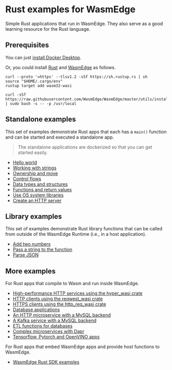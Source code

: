 # Rust examples for WasmEdge

Simple Rust applications that run in WasmEdge. They also serve as a good learning resource for the Rust language.

## Prerequisites

You can just [install Docker Desktop](https://www.docker.com/products/docker-desktop/).

Or, you could install [Rust](https://www.rust-lang.org/tools/install) and [WasmEdge](https://wasmedge.org/book/en/quick_start/install.html) as follows.

```
curl --proto '=https' --tlsv1.2 -sSf https://sh.rustup.rs | sh
source "$HOME/.cargo/env"
rustup target add wasm32-wasi

curl -sSf https://raw.githubusercontent.com/WasmEdge/WasmEdge/master/utils/install.sh | sudo bash -s -- -p /usr/local
```

## Standalone examples

This set of examples demonstrate Rust apps that each has a `main()` function and can be started and executed a standalone app.

> The standalone applications are dockerized so that you can get started easily.

* [Hello world](hello/)
* [Working with strings](string/)
* [Ownership and move](move/)
* [Control flows](control/)
* [Data types and structures](struct/)
* [Functions and return values](function/)
* [Use OS system libraries](wasi/)
* [Create an HTTP server](server/)

## Library examples

This set of examples demonstrate Rust library functions that can be called from outside of the WasmEdge Runtime (i.e., in a host application).

* [Add two numbers](add/)
* [Pass a string to the function](string/)
* [Parse JSON](json/)

## More examples

For Rust apps that compile to Wasm and run inside WasmEdge.

* [High-performance HTTP services using the hyper_wasi crate](https://github.com/WasmEdge/wasmedge_hyper_demo)
* [HTTP clients using the reqwest_wasi crate](https://github.com/WasmEdge/wasmedge_reqwest_demo)
* [HTTPS clients using the http_req_wasi crate](https://github.com/second-state/http_req#build-and-run)
* [Database applications](https://github.com/WasmEdge/wasmedge-db-examples)
* [An HTTP microservice with a MySQL backend](https://github.com/second-state/microservice-rust-mysql)
* [A Kafka service with a MySQL backend](https://github.com/docker/awesome-compose/tree/master/wasmedge-kafka-mysql)
* [ETL functions for databases](https://github.com/second-state/MEGA)
* [Complex microservices with Dapr](https://github.com/second-state/dapr-wasm)
* [Tensorflow, Pytorch and OpenVINO apps](https://github.com/second-state/WasmEdge-WASINN-examples)

For Rust apps that embed WasmEdge apps and provide host functions to WasmEdge.

* [WasmEdge Rust SDK examples](https://github.com/second-state/wasmedge-rustsdk-examples)

